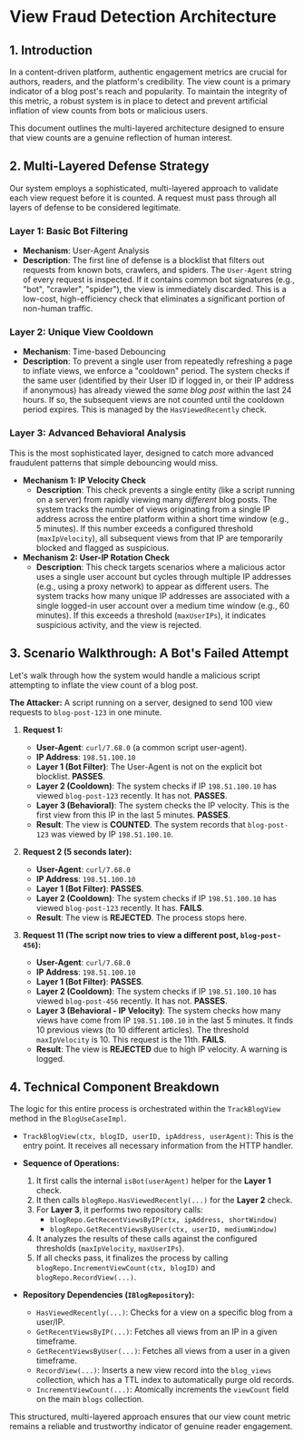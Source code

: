 # View Fraud Detection Architecture

## 1. Introduction

In a content-driven platform, authentic engagement metrics are crucial for authors, readers, and the platform's credibility. The view count is a primary indicator of a blog post's reach and popularity. To maintain the integrity of this metric, a robust system is in place to detect and prevent artificial inflation of view counts from bots or malicious users.

This document outlines the multi-layered architecture designed to ensure that view counts are a genuine reflection of human interest.

## 2. Multi-Layered Defense Strategy

Our system employs a sophisticated, multi-layered approach to validate each view request before it is counted. A request must pass through all layers of defense to be considered legitimate.

### Layer 1: Basic Bot Filtering

- **Mechanism**: User-Agent Analysis
- **Description**: The first line of defense is a blocklist that filters out requests from known bots, crawlers, and spiders. The `User-Agent` string of every request is inspected. If it contains common bot signatures (e.g., "bot", "crawler", "spider"), the view is immediately discarded. This is a low-cost, high-efficiency check that eliminates a significant portion of non-human traffic.

### Layer 2: Unique View Cooldown

- **Mechanism**: Time-based Debouncing
- **Description**: To prevent a single user from repeatedly refreshing a page to inflate views, we enforce a "cooldown" period. The system checks if the same user (identified by their User ID if logged in, or their IP address if anonymous) has already viewed the _same blog post_ within the last 24 hours. If so, the subsequent views are not counted until the cooldown period expires. This is managed by the `HasViewedRecently` check.

### Layer 3: Advanced Behavioral Analysis

This is the most sophisticated layer, designed to catch more advanced fraudulent patterns that simple debouncing would miss.

- **Mechanism 1: IP Velocity Check**
  - **Description**: This check prevents a single entity (like a script running on a server) from rapidly viewing many _different_ blog posts. The system tracks the number of views originating from a single IP address across the entire platform within a short time window (e.g., 5 minutes). If this number exceeds a configured threshold (`maxIpVelocity`), all subsequent views from that IP are temporarily blocked and flagged as suspicious.
- **Mechanism 2: User-IP Rotation Check**
  - **Description**: This check targets scenarios where a malicious actor uses a single user account but cycles through multiple IP addresses (e.g., using a proxy network) to appear as different users. The system tracks how many unique IP addresses are associated with a single logged-in user account over a medium time window (e.g., 60 minutes). If this exceeds a threshold (`maxUserIPs`), it indicates suspicious activity, and the view is rejected.

## 3. Scenario Walkthrough: A Bot's Failed Attempt

Let's walk through how the system would handle a malicious script attempting to inflate the view count of a blog post.

**The Attacker:** A script running on a server, designed to send 100 view requests to `blog-post-123` in one minute.

1. **Request 1:**

   - **User-Agent**: `curl/7.68.0` (a common script user-agent).
   - **IP Address**: `198.51.100.10`
   - **Layer 1 (Bot Filter)**: The User-Agent is not on the explicit bot blocklist. **PASSES**.
   - **Layer 2 (Cooldown)**: The system checks if IP `198.51.100.10` has viewed `blog-post-123` recently. It has not. **PASSES**.
   - **Layer 3 (Behavioral)**: The system checks the IP velocity. This is the first view from this IP in the last 5 minutes. **PASSES**.
   - **Result**: The view is **COUNTED**. The system records that `blog-post-123` was viewed by IP `198.51.100.10`.

2. **Request 2 (5 seconds later):**

   - **User-Agent**: `curl/7.68.0`
   - **IP Address**: `198.51.100.10`
   - **Layer 1 (Bot Filter)**: **PASSES**.
   - **Layer 2 (Cooldown)**: The system checks if IP `198.51.100.10` has viewed `blog-post-123` recently. It has. **FAILS**.
   - **Result**: The view is **REJECTED**. The process stops here.

3. **Request 11 (The script now tries to view a different post, `blog-post-456`):**
   - **User-Agent**: `curl/7.68.0`
   - **IP Address**: `198.51.100.10`
   - **Layer 1 (Bot Filter)**: **PASSES**.
   - **Layer 2 (Cooldown)**: The system checks if IP `198.51.100.10` has viewed `blog-post-456` recently. It has not. **PASSES**.
   - **Layer 3 (Behavioral - IP Velocity)**: The system checks how many views have come from IP `198.51.100.10` in the last 5 minutes. It finds 10 previous views (to 10 different articles). The threshold `maxIpVelocity` is 10. This request is the 11th. **FAILS**.
   - **Result**: The view is **REJECTED** due to high IP velocity. A warning is logged.

## 4. Technical Component Breakdown

The logic for this entire process is orchestrated within the `TrackBlogView` method in the `BlogUseCaseImpl`.

- `TrackBlogView(ctx, blogID, userID, ipAddress, userAgent)`: This is the entry point. It receives all necessary information from the HTTP handler.

- **Sequence of Operations:**

  1.  It first calls the internal `isBot(userAgent)` helper for the **Layer 1** check.
  2.  It then calls `blogRepo.HasViewedRecently(...)` for the **Layer 2** check.
  3.  For **Layer 3**, it performs two repository calls:
      - `blogRepo.GetRecentViewsByIP(ctx, ipAddress, shortWindow)`
      - `blogRepo.GetRecentViewsByUser(ctx, userID, mediumWindow)`
  4.  It analyzes the results of these calls against the configured thresholds (`maxIpVelocity`, `maxUserIPs`).
  5.  If all checks pass, it finalizes the process by calling `blogRepo.IncrementViewCount(ctx, blogID)` and `blogRepo.RecordView(...)`.

- **Repository Dependencies (`IBlogRepository`):**
  - `HasViewedRecently(...)`: Checks for a view on a specific blog from a user/IP.
  - `GetRecentViewsByIP(...)`: Fetches all views from an IP in a given timeframe.
  - `GetRecentViewsByUser(...)`: Fetches all views from a user in a given timeframe.
  - `RecordView(...)`: Inserts a new view record into the `blog_views` collection, which has a TTL index to automatically purge old records.
  - `IncrementViewCount(...)`: Atomically increments the `viewCount` field on the main `blogs` collection.

This structured, multi-layered approach ensures that our view count metric remains a reliable and trustworthy indicator of genuine reader engagement.
